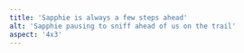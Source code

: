 ```yaml
---
title: 'Sapphie is always a few steps ahead'
alt: 'Sapphie pausing to sniff ahead of us on the trail'
aspect: '4x3'
---
```

